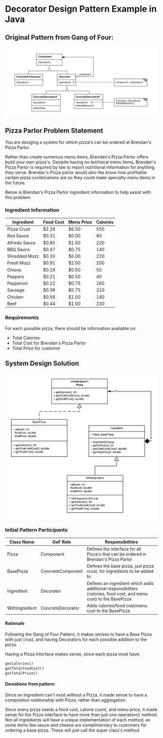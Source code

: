 # Decorator Design Pattern Example in Java

## Original Pattern from Gang of Four:
![Gang of Four UML of pattern](Images/GangOfFourUML.png?raw=true "GangOfFourUML")

## Pizza Parlor Problem Statement
You are desiging a system for which pizza's can be ordered at Brendan's Pizza Parlor. 

Rather than create numerous menu items, Brendan's Pizza Parlor offers build your own pizza's. Desipite having no technical menu items, Brendan's Pizza Parlor is required by law to report nutritional information for anything they serve. Brendan's Pizza parlor would also like know how profitable certain pizza combinations are so they could make specialty menu items in the future.

Below is Brendan's Pizza Parlor ingredient information to help assist with this problem:

### Ingredient Information

| Ingredient    | Food Cost     | Menu Price  | Calories    |
| ------------- |---------------| ------------|-------------|
| Pizza Crust   |     $2.29     |   $6.50     |   550       |
| Red Sauce     |     $0.31     |   $0.00     |    80       |
| Alfredo Sauce |     $0.85     |   $1.50     |   220       |
| BBQ Sauce     |     $0.47     |   $0.75     |   140       |
| Shredded Mozz |     $0.30     |   $0.00     |   220       |
| Fresh Mozz    |     $0.91     |   $2.00     |   200       |
| Onions        |     $0.19     |   $0.50     |    50       |
| Peppers       |     $0.21     |   $0.50     |    40       |
| Pepperoni     |     $0.22     |   $0.75     |   160       |
| Sausage       |     $0.39     |   $0.75     |   210       |
| Chicken       |     $0.56     |   $1.00     |   140       |
| Beef          |     $0.44     |   $1.00     |   230       |

### Requirements

For each possible pizza, there should be information available on:
- Total Calories
- Total Cost for Brendan's Pizza Parlor
- Total Price for customer

## System Design Solution
![Subsystem UML](Images/SubsystemUML.png?raw=true "SubsystemUML")

### Initial Pattern Participants

| Class Name     | GoF Role          | Responsibilities | 
| -------------- |-------------------| -----------------|
| Pizza          | Component         | Defines the interface for all Pizza's that can be ordered in Brendan's Pizza Parlor
| BasePizza      | ConcreteComponent | Defines the base pizza, just pizza crust, for ingredients to be added to
| Ingredient     | Decorator         | Defines an ingredient which adds additional responsibilities (calories, food cost, and menu cost) to the BasePizza
| WithIngredient | ConcreteDecorator | Adds calories/food cost/menu cost to the BasePizza

#### Rationale
Following the Gang of Four Pattern, it makes senses to have a Base Pizza with just crust, and having Decorators for each possible addition to the pizza.

Having a Pizza Interface makes sense, since each pizza must have:
```
getCalories()
getTotalFoodCost()
getTotalPrice()
```

#### Deviations from pattern:
Since an Ingredient can't exist without a Pizza, it made sense to have a composition relationship with Pizza, rather than aggregation.

Since every pizza needs a food cost, calorie count, and menu price, it made sense for the Pizza interface to have more than just one operation() method. Not all ingredients will have a unique implementation of each method, as some items like sauce and cheese are complimentary to customers for ordering a base pizza. These will just call the super class's method.



